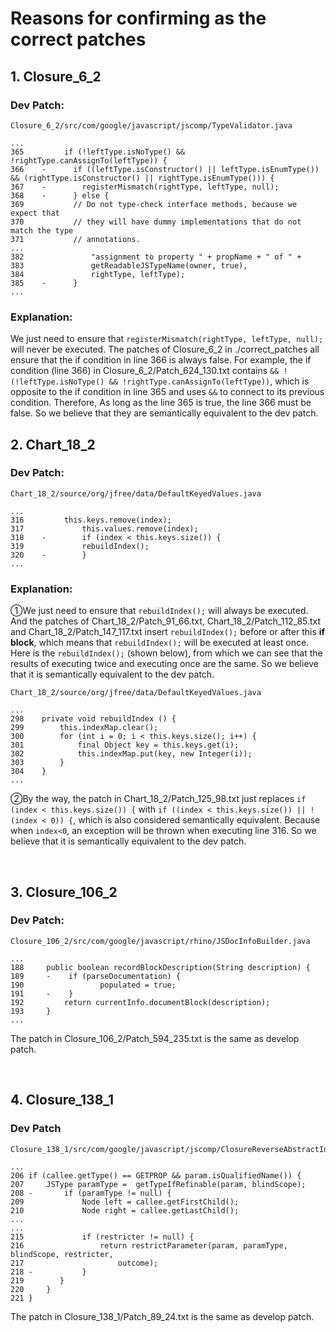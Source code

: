 # Reasons for confirming as the correct patches
## 1. Closure_6_2
### Dev Patch:
```
Closure_6_2/src/com/google/javascript/jscomp/TypeValidator.java

...
365         if (!leftType.isNoType() && !rightType.canAssignTo(leftType)) {
366    -      if ((leftType.isConstructor() || leftType.isEnumType()) && (rightType.isConstructor() || rightType.isEnumType())) {
367    -        registerMismatch(rightType, leftType, null);
368    -      } else {
369           // Do not type-check interface methods, because we expect that
370           // they will have dummy implementations that do not match the type
371           // annotations.
...
382               "assignment to property " + propName + " of " +
383               getReadableJSTypeName(owner, true),
384               rightType, leftType);
385    -      }
...
```
### Explanation:
We just need to ensure that `registerMismatch(rightType, leftType, null);` will never be executed. The patches of Closure_6_2 in ./correct_patches all ensure that the if condition in line 366 is always false. For example, the if condition (line 366) in Closure_6_2/Patch_624_130.txt contains `&& !(!leftType.isNoType() && !rightType.canAssignTo(leftType))`, which is opposite to the if condition in line 365 and uses `&&` to connect to its previous condition. Therefore, As long as the line 365 is true, the line 366 must be false. So we believe that they are semantically equivalent to the dev patch.
<br>

## 2. Chart_18_2
### Dev Patch:
```
Chart_18_2/source/org/jfree/data/DefaultKeyedValues.java

...
316	        this.keys.remove(index);
317             this.values.remove(index);
318    -        if (index < this.keys.size()) {
319             rebuildIndex();
320    -        }
...
```
### Explanation:
①We just need to ensure that `rebuildIndex();` will always be executed. And the patches of Chart_18_2/Patch_91_66.txt, Chart_18_2/Patch_112_85.txt and Chart_18_2/Patch_147_117.txt insert `rebuildIndex();` before or after this **if block**, which means that `rebuildIndex();` will be executed at least once.
<br>
Here is the  `rebuildIndex();` (shown below), from which we can see that the results of executing twice and executing once are the same. So we believe that it is semantically equivalent to the dev patch.

```
Chart_18_2/source/org/jfree/data/DefaultKeyedValues.java

...
298    private void rebuildIndex () {
299        this.indexMap.clear();
300        for (int i = 0; i < this.keys.size(); i++) {
301            final Object key = this.keys.get(i);
302            this.indexMap.put(key, new Integer(i));
303        }
304    }
...
```
②By the way, the patch in Chart_18_2/Patch_125_98.txt just replaces `if (index < this.keys.size()) {` with `if ((index < this.keys.size()) || !(index < 0)) {`, which is also considered semantically equivalent. Because when `index<0`, an exception will be thrown when executing line 316. So we believe that it is semantically equivalent to the dev patch.

<br>

## 3. Closure_106_2

### Dev Patch:

```
Closure_106_2/src/com/google/javascript/rhino/JSDocInfoBuilder.java

...
188		public boolean recordBlockDescription(String description) {
189		-    if (parseDocumentation) {
190					populated = true;
191		-    }
192			return currentInfo.documentBlock(description);
193		}
...
```

The patch in Closure_106_2/Patch_594_235.txt is the same as develop patch. 

<br>

## 4. Closure_138_1

### Dev Patch

```
Closure_138_1/src/com/google/javascript/jscomp/ClosureReverseAbstractInterpreter.java

...
206	if (callee.getType() == GETPROP && param.isQualifiedName()) {
207		JSType paramType =  getTypeIfRefinable(param, blindScope);
208	-		if (paramType != null) {
209				Node left = callee.getFirstChild();
210				Node right = callee.getLastChild();
...
...			
215				if (restricter != null) {
216					return restrictParameter(param, paramType, blindScope, restricter,
217						outcome);
218	-           }
219	       }
220	    }
221	}

```

The patch in Closure_138_1/Patch_89_24.txt is the same as develop patch. 
